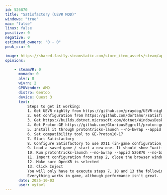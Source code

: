 ```yaml
---
id: 526870
title: "Satisfactory (UEVR MOD)"
windows: "true"
mac: "false"
linux: false
positive: 0
negative: 0
estimated_owners: "0 - 0"
peak_ccu: 0

image: https://shared.fastly.steamstatic.com/store_item_assets/steam/apps/526870/header.jpg?t=1749717464
opinions:

    - steamVR: 0
      monado: 0
      alvr: 0
      wivrn: 2
      GPUVendor: AMD
      distro: Gentoo
      device: Quest 3
      text: |
          Steps to get it working:
          1. Get UEVR nighlty from https://github.com/praydog/UEVR-nightly/releases (version tested: 01112)
          2. Get configuration from https://github.com/dortamur/satisfactory-uevr-enhancements/raw/master/UEVR/FactoryGameSteam-Win64-Shipping.zip
          3. Get https://builds.dotnet.microsoft.com/dotnet/WindowsDesktop/6.0.25/windowsdesktop-runtime-6.0.25-win-x64.exe
          4. Get Proton-GE https://github.com/GloriousEggroll/proton-ge-custom/releases/tag/GE-Proton10-17
          5. Install it through protontricks-launch --no-bwrap --appid 526870 --no-background-wineserver ~/Downloads/windowsdesktop-runtime-6.0.25-win-x64.exe
          6. Set compatibility tool to GE-Proton10-17
          7. Start Satisfactory
          8. Configure Satisfactory to use DX11 (in-game configuration, under Video options)
          9. Load a saved game / start a new one. It should show "waiting for UEVR injection on the top left"
          10. Run protontricks-launch --no-bwrap --appid 526870 --no-background-wineserver UEVRInjector.exe (with the correct path to the exe from step 1)
          11. Import configuration from step 2, close the browser window that shows when done
          12. Make sure OpenXR is selected
          13. Click Inject
          You will only have to execute steps 7, 10 and 13 the following times you want to run the game.
          Everything works in game, although performance isn't great.
      date: 2025-10-03
      user: xytovl
---
```

